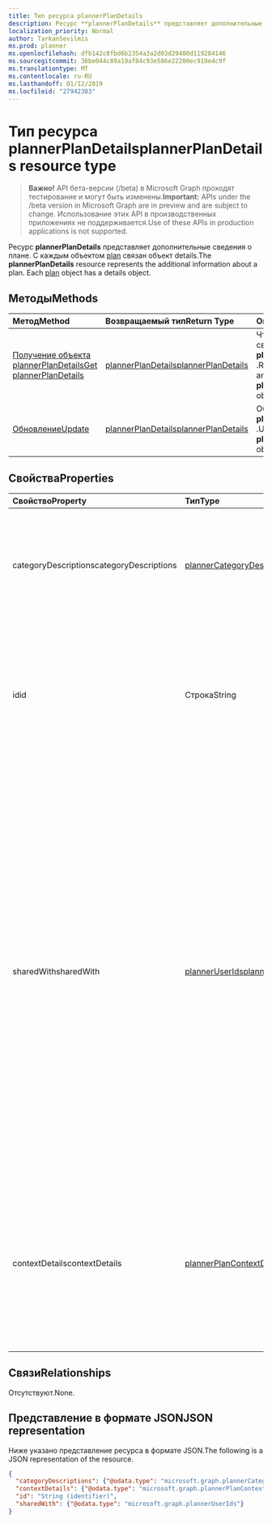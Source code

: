 ```yaml
---
title: Тип ресурса plannerPlanDetails
description: Ресурс **plannerPlanDetails** представляет дополнительные сведения о плане. С каждым объектом plan связан объект details.
localization_priority: Normal
author: TarkanSevilmis
ms.prod: planner
ms.openlocfilehash: dfb142c8fbd6b2354a3a2d03d29480d119284146
ms.sourcegitcommit: 36be044c89a19af84c93e586e22200ec919e4c9f
ms.translationtype: MT
ms.contentlocale: ru-RU
ms.lasthandoff: 01/12/2019
ms.locfileid: "27942383"
---
```

# <a name="plannerplandetails-resource-type"></a><span data-ttu-id="8f6e4-104">Тип ресурса plannerPlanDetails</span><span class="sxs-lookup"><span data-stu-id="8f6e4-104">plannerPlanDetails resource type</span></span>

> <span data-ttu-id="8f6e4-105">**Важно!** API бета-версии (/beta) в Microsoft Graph проходят тестирование и могут быть изменены.</span><span class="sxs-lookup"><span data-stu-id="8f6e4-105">**Important:** APIs under the /beta version in Microsoft Graph are in preview and are subject to change.</span></span> <span data-ttu-id="8f6e4-106">Использование этих API в производственных приложениях не поддерживается.</span><span class="sxs-lookup"><span data-stu-id="8f6e4-106">Use of these APIs in production applications is not supported.</span></span>

<span data-ttu-id="8f6e4-p103">Ресурс **plannerPlanDetails** представляет дополнительные сведения о плане. С каждым объектом [plan](plannerplan.md) связан объект details.</span><span class="sxs-lookup"><span data-stu-id="8f6e4-p103">The **plannerPlanDetails** resource represents the additional information about a plan. Each [plan](plannerplan.md) object has a details object.</span></span>


## <a name="methods"></a><span data-ttu-id="8f6e4-109">Методы</span><span class="sxs-lookup"><span data-stu-id="8f6e4-109">Methods</span></span>

| <span data-ttu-id="8f6e4-110">Метод</span><span class="sxs-lookup"><span data-stu-id="8f6e4-110">Method</span></span>           | <span data-ttu-id="8f6e4-111">Возвращаемый тип</span><span class="sxs-lookup"><span data-stu-id="8f6e4-111">Return Type</span></span>    |<span data-ttu-id="8f6e4-112">Описание</span><span class="sxs-lookup"><span data-stu-id="8f6e4-112">Description</span></span>|
|:---------------|:--------|:----------|
|[<span data-ttu-id="8f6e4-113">Получение объекта plannerPlanDetails</span><span class="sxs-lookup"><span data-stu-id="8f6e4-113">Get plannerPlanDetails</span></span>](../api/plannerplandetails-get.md) | [<span data-ttu-id="8f6e4-114">plannerPlanDetails</span><span class="sxs-lookup"><span data-stu-id="8f6e4-114">plannerPlanDetails</span></span>](plannerplandetails.md) |<span data-ttu-id="8f6e4-115">Чтение свойства и связи объекта **plannerPlanDetails** .</span><span class="sxs-lookup"><span data-stu-id="8f6e4-115">Read the properties and relationships of a **plannerPlanDetails** object.</span></span>|
|[<span data-ttu-id="8f6e4-116">Обновление</span><span class="sxs-lookup"><span data-stu-id="8f6e4-116">Update</span></span>](../api/plannerplandetails-update.md) | [<span data-ttu-id="8f6e4-117">plannerPlanDetails</span><span class="sxs-lookup"><span data-stu-id="8f6e4-117">plannerPlanDetails</span></span>](plannerplandetails.md)    |<span data-ttu-id="8f6e4-118">Обновление объекта **plannerPlanDetails** .</span><span class="sxs-lookup"><span data-stu-id="8f6e4-118">Update a **plannerPlanDetails** object.</span></span> |

## <a name="properties"></a><span data-ttu-id="8f6e4-119">Свойства</span><span class="sxs-lookup"><span data-stu-id="8f6e4-119">Properties</span></span>
| <span data-ttu-id="8f6e4-120">Свойство</span><span class="sxs-lookup"><span data-stu-id="8f6e4-120">Property</span></span>     | <span data-ttu-id="8f6e4-121">Тип</span><span class="sxs-lookup"><span data-stu-id="8f6e4-121">Type</span></span>   |<span data-ttu-id="8f6e4-122">Описание</span><span class="sxs-lookup"><span data-stu-id="8f6e4-122">Description</span></span>|
|:---------------|:--------|:----------|
|<span data-ttu-id="8f6e4-123">categoryDescriptions</span><span class="sxs-lookup"><span data-stu-id="8f6e4-123">categoryDescriptions</span></span>|[<span data-ttu-id="8f6e4-124">plannerCategoryDescriptions</span><span class="sxs-lookup"><span data-stu-id="8f6e4-124">plannerCategoryDescriptions</span></span>](plannercategorydescriptions.md)|<span data-ttu-id="8f6e4-125">Объект с описаниями шести категорий, которые могут быть связаны с задачами в плане.</span><span class="sxs-lookup"><span data-stu-id="8f6e4-125">An object that specifies the descriptions of the six categories that can be associated with tasks in the plan</span></span>|
|<span data-ttu-id="8f6e4-126">id</span><span class="sxs-lookup"><span data-stu-id="8f6e4-126">id</span></span>|<span data-ttu-id="8f6e4-127">Строка</span><span class="sxs-lookup"><span data-stu-id="8f6e4-127">String</span></span>| <span data-ttu-id="8f6e4-128">Только для чтения.</span><span class="sxs-lookup"><span data-stu-id="8f6e4-128">Read-only.</span></span> <span data-ttu-id="8f6e4-129">Идентификатор сведений о плане.</span><span class="sxs-lookup"><span data-stu-id="8f6e4-129">The ID of the plan details.</span></span> <span data-ttu-id="8f6e4-130">Это 28 знаков без учета регистра.</span><span class="sxs-lookup"><span data-stu-id="8f6e4-130">It is 28 characters long and case-sensitive.</span></span> <span data-ttu-id="8f6e4-131">[Формат](tasks-identifiers-disclaimer.md) проверяются на службу.</span><span class="sxs-lookup"><span data-stu-id="8f6e4-131">[Format validation](tasks-identifiers-disclaimer.md) is done on the service.</span></span>|
|<span data-ttu-id="8f6e4-132">sharedWith</span><span class="sxs-lookup"><span data-stu-id="8f6e4-132">sharedWith</span></span>|[<span data-ttu-id="8f6e4-133">plannerUserIds</span><span class="sxs-lookup"><span data-stu-id="8f6e4-133">plannerUserIds</span></span>](planneruserids.md)|<span data-ttu-id="8f6e4-134">Набор, этот план используется совместно с идентификаторами пользователей.</span><span class="sxs-lookup"><span data-stu-id="8f6e4-134">The set of user IDs that this plan is shared with.</span></span> <span data-ttu-id="8f6e4-135">Если вы используете Office 365 групп, используйте группы API для управления членством в группе для совместного использования плана [группы](group.md) .</span><span class="sxs-lookup"><span data-stu-id="8f6e4-135">If you are using Office 365 Groups, use the groups API to manage group membership to share the [group's](group.md) plan.</span></span> <span data-ttu-id="8f6e4-136">Можно также добавить существующих членов группы этой коллекции, несмотря на то, что в порядке их для доступа к плана, принадлежащих группе не требуется.</span><span class="sxs-lookup"><span data-stu-id="8f6e4-136">You can also add existing members of the group to this collection, although it is not required in order for them to access the plan owned by the group.</span></span> |
|<span data-ttu-id="8f6e4-137">contextDetails</span><span class="sxs-lookup"><span data-stu-id="8f6e4-137">contextDetails</span></span>|<span data-ttu-id="8f6e4-138">[plannerPlanContextDetailsCollection](plannerplancontextdetailscollection.md);</span><span class="sxs-lookup"><span data-stu-id="8f6e4-138">[plannerPlanContextDetailsCollection](plannerplancontextdetailscollection.md)</span></span>|<span data-ttu-id="8f6e4-139">Только для чтения.</span><span class="sxs-lookup"><span data-stu-id="8f6e4-139">Read-only.</span></span> <span data-ttu-id="8f6e4-140">Коллекция Дополнительные сведения, связанные с записями [plannerPlanContext](plannerplancontext.md) , определенных для контейнера [plannerPlan](plannerplan.md) .</span><span class="sxs-lookup"><span data-stu-id="8f6e4-140">A collection of additional information associated with [plannerPlanContext](plannerplancontext.md) entries that are defined for the [plannerPlan](plannerplan.md) container.</span></span> |

## <a name="relationships"></a><span data-ttu-id="8f6e4-141">Связи</span><span class="sxs-lookup"><span data-stu-id="8f6e4-141">Relationships</span></span>
<span data-ttu-id="8f6e4-142">Отсутствуют.</span><span class="sxs-lookup"><span data-stu-id="8f6e4-142">None.</span></span>


## <a name="json-representation"></a><span data-ttu-id="8f6e4-143">Представление в формате JSON</span><span class="sxs-lookup"><span data-stu-id="8f6e4-143">JSON representation</span></span>
<span data-ttu-id="8f6e4-144">Ниже указано представление ресурса в формате JSON.</span><span class="sxs-lookup"><span data-stu-id="8f6e4-144">The following is a JSON representation of the resource.</span></span>

<!-- {
  "blockType": "resource",
  "optionalProperties": [

  ],
  "@odata.type": "microsoft.graph.plannerPlanDetails"
}-->

```json
{
  "categoryDescriptions": {"@odata.type": "microsoft.graph.plannerCategoryDescriptions"},
  "contextDetails": {"@odata.type": "microsoft.graph.plannerPlanContextDetailsCollection"},
  "id": "String (identifier)",
  "sharedWith": {"@odata.type": "microsoft.graph.plannerUserIds"}
}

```

<!-- uuid: 8fcb5dbc-d5aa-4681-8e31-b001d5168d79
2015-10-25 14:57:30 UTC -->
<!-- {
  "type": "#page.annotation",
  "description": "plannerPlanDetails resource",
  "keywords": "",
  "section": "documentation",
  "tocPath": ""
}-->
